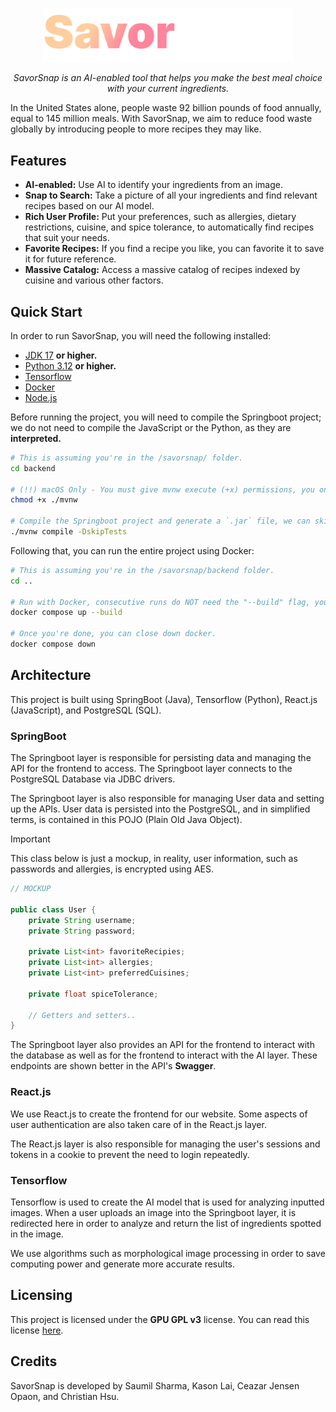 <p align="center">
    <img src="docs/images/SavorSnap.png" width="400px" alt="SavorSnap Logo">
</p>

<p align="center">
    <i>SavorSnap is an AI-enabled tool that helps you make the best meal choice with your current ingredients.</i>
</p>

In the United States alone, people waste 92 billion pounds of food annually, equal to 145 million meals. With SavorSnap, we aim to reduce food waste globally by introducing people to more recipes they may like.

## Features
- **AI-enabled:** Use AI to identify your ingredients from an image.
- **Snap to Search:** Take a picture of all your ingredients and find relevant recipes based on our AI model.
- **Rich User Profile:** Put your preferences, such as allergies, dietary restrictions, cuisine, and spice tolerance, to automatically find recipes that suit your needs.
- **Favorite Recipes:** If you find a recipe you like, you can favorite it to save it for future reference.
- **Massive Catalog:** Access a massive catalog of recipes indexed by cuisine and various other factors.

## Quick Start
In order to run SavorSnap, you will need the following installed:
- [JDK 17](https://adoptium.net/temurin/releases/?os=any&arch=any&version=17) **or higher.**
- [Python 3.12](https://www.python.org/) **or higher.**
- [Tensorflow](https://www.tensorflow.org/)
- [Docker](https://www.docker.com/)
- [Node.js](https://nodejs.org/en)

Before running the project, you will need to compile the Springboot project; we do not need to compile the JavaScript or the Python, as they are **interpreted.**

```bash
# This is assuming you're in the /savorsnap/ folder.
cd backend

# (!!) macOS Only - You must give mvnw execute (+x) permissions, you only have to run this once!
chmod +x ./mvnw

# Compile the Springboot project and generate a `.jar` file, we can skip tests as our database connection will fail without other Docker containers running.
./mvnw compile -DskipTests
```

Following that, you can run the entire project using Docker:
```bash
# This is assuming you're in the /savorsnap/backend folder.
cd ..

# Run with Docker, consecutive runs do NOT need the "--build" flag, you only need it for your inital build.
docker compose up --build

# Once you're done, you can close down docker.
docker compose down
```

## Architecture
This project is built using SpringBoot (Java), Tensorflow (Python), React.js (JavaScript), and PostgreSQL (SQL).

### SpringBoot
The Springboot layer is responsible for persisting data and managing the API for the frontend to access. The Springboot layer connects to the PostgreSQL Database via JDBC drivers.

The Springboot layer is also responsible for managing User data and setting up the APIs. User data is persisted into the PostgreSQL, and in simplified terms, is contained in this POJO (Plain Old Java Object).

> [!IMPORTANT]
> This class below is just a mockup, in reality, user information, such as passwords and allergies, is encrypted using AES.

```java
// MOCKUP

public class User {
    private String username;
    private String password;

    private List<int> favoriteRecipies;
    private List<int> allergies;
    private List<int> preferredCuisines;

    private float spiceTolerance; 

    // Getters and setters..
}
```

The Springboot layer also provides an API for the frontend to interact with the database as well as for the frontend to interact with the AI layer. These endpoints are shown better in the API's **Swagger**.

### React.js
We use React.js to create the frontend for our website. Some aspects of user authentication are also taken care of in the React.js layer.

The React.js layer is also responsible for managing the user's sessions and tokens in a cookie to prevent the need to login repeatedly.

### Tensorflow
Tensorflow is used to create the AI model that is used for analyzing inputted images. When a user uploads an image into the Springboot layer, it is redirected here in order to analyze and return the list of ingredients spotted in the image.

We use algorithms such as morphological image processing in order to save computing power and generate more accurate results.

## Licensing
This project is licensed under the **GPU GPL v3** license. You can read this license [here](LICENSE).

## Credits
SavorSnap is developed by Saumil Sharma, Kason Lai, Ceazar Jensen Opaon, and Christian Hsu.

